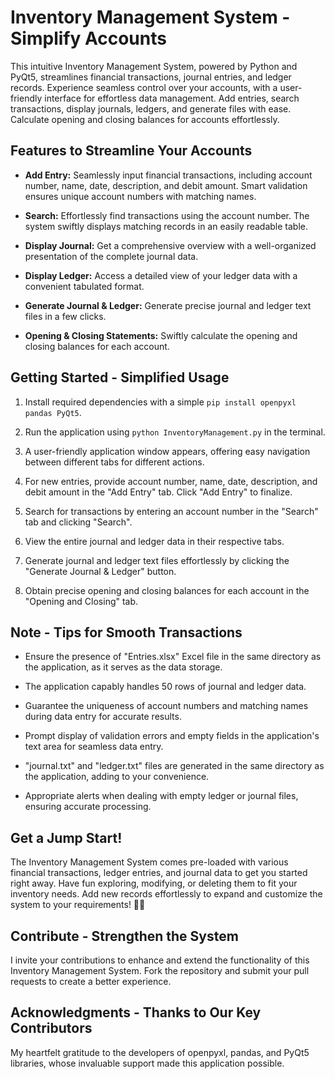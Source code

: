 # Inventory Management System - Simplify Accounts

This intuitive Inventory Management System, powered by Python and PyQt5, streamlines financial transactions, journal entries, and ledger records. Experience seamless control over your accounts, with a user-friendly interface for effortless data management. Add entries, search transactions, display journals, ledgers, and generate files with ease. Calculate opening and closing balances for accounts effortlessly.

## Features to Streamline Your Accounts

- **Add Entry:** Seamlessly input financial transactions, including account number, name, date, description, and debit amount. Smart validation ensures unique account numbers with matching names.

- **Search:** Effortlessly find transactions using the account number. The system swiftly displays matching records in an easily readable table.

- **Display Journal:** Get a comprehensive overview with a well-organized presentation of the complete journal data.

- **Display Ledger:** Access a detailed view of your ledger data with a convenient tabulated format.

- **Generate Journal & Ledger:** Generate precise journal and ledger text files in a few clicks.

- **Opening & Closing Statements:** Swiftly calculate the opening and closing balances for each account.

## Getting Started - Simplified Usage

1. Install required dependencies with a simple `pip install openpyxl pandas PyQt5`.

2. Run the application using `python InventoryManagement.py` in the terminal.

3. A user-friendly application window appears, offering easy navigation between different tabs for different actions.

4. For new entries, provide account number, name, date, description, and debit amount in the "Add Entry" tab. Click "Add Entry" to finalize.

5. Search for transactions by entering an account number in the "Search" tab and clicking "Search".

6. View the entire journal and ledger data in their respective tabs.

7. Generate journal and ledger text files effortlessly by clicking the "Generate Journal & Ledger" button.

8. Obtain precise opening and closing balances for each account in the "Opening and Closing" tab.

## Note - Tips for Smooth Transactions

- Ensure the presence of "Entries.xlsx" Excel file in the same directory as the application, as it serves as the data storage.

- The application capably handles 50 rows of journal and ledger data.

- Guarantee the uniqueness of account numbers and matching names during data entry for accurate results.

- Prompt display of validation errors and empty fields in the application's text area for seamless data entry.

- "journal.txt" and "ledger.txt" files are generated in the same directory as the application, adding to your convenience.

- Appropriate alerts when dealing with empty ledger or journal files, ensuring accurate processing.

## Get a Jump Start!

The Inventory Management System comes pre-loaded with various financial transactions, ledger entries, and journal data to get you started right away. Have fun exploring, modifying, or deleting them to fit your inventory needs. Add new records effortlessly to expand and customize the system to your requirements! 🚀💼

## Contribute - Strengthen the System

I invite your contributions to enhance and extend the functionality of this Inventory Management System. Fork the repository and submit your pull requests to create a better experience.

## Acknowledgments - Thanks to Our Key Contributors

My heartfelt gratitude to the developers of openpyxl, pandas, and PyQt5 libraries, whose invaluable support made this application possible.
